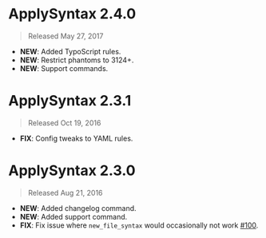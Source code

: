 # ApplySyntax 2.4.0

> Released May 27, 2017

- **NEW**: Added TypoScript rules.
- **NEW**: Restrict phantoms to 3124+.
- **NEW**: Support commands.

# ApplySyntax 2.3.1

> Released Oct 19, 2016

- **FIX**: Config tweaks to YAML rules.

# ApplySyntax 2.3.0

> Released Aug 21, 2016

- **NEW**: Added changelog command.
- **NEW**: Added support command.
- **FIX**: Fix issue where `new_file_syntax` would occasionally not work [#100](https://github.com/facelessuser/ApplySyntax/issues/100).

